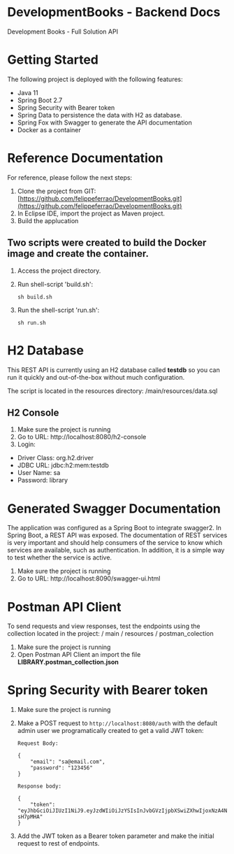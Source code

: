 # DevelopmentBooks - Backend Docs
Development Books - Full Solution API


# **Getting Started**

The following project is deployed with the following features:

- Java 11
- Spring Boot 2.7
- Spring Security with Bearer token
- Spring Data to persistence the data with H2 as database.
- Spring Fox with Swagger to generate the API documentation
- Docker as a container

# **Reference Documentation**

For reference, please follow the next steps:

1. Clone the project from GIT: [https://github.com/felippeferrao/DevelopmentBooks.git](https://github.com/felippeferrao/DevelopmentBooks.git)
2. In Eclipse IDE, import the project as Maven project.
3. Build the applucation

## Two scripts were created to build the Docker image and create the container.

1. Access the project directory.

3. Run shell-script 'build.sh':

       sh build.sh

3. Run the shell-script 'run.sh':

       sh run.sh

# H2 Database

This REST API is currently using an H2 database called **testdb** so you can run it quickly and out-of-the-box without much configuration.

The script is located in the resources directory: /main/resources/data.sql

## H2 Console

1. Make sure the project is running
2. Go to URL: http://localhost:8080/h2-console
3. Login:

- Driver Class: org.h2.driver
- JDBC URL: jdbc:h2:mem:testdb
- User Name: sa
- Password: library

# Generated Swagger Documentation

The application was configured as a Spring Boot to integrate swagger2. In Spring Boot, a REST API was exposed. The documentation of REST services is very important and should help consumers of the service to know which services are available, such as authentication. In addition, it is a simple way to test whether the service is active.

1. Make sure the project is running
2. Go to URL: http://localhost:8090/swagger-ui.html

# Postman API Client

To send requests and view responses, test the endpoints using the collection located in the project: / main / resources / postman_colection

1. Make sure the project is running
2. Open Postman API Client an import the file **LIBRARY.postman_collection.json**

# Spring Security with Bearer token

1. Make sure the project is running
2. Make a POST request to `http://localhost:8080/auth` with the default admin user we programatically created to get a valid JWT token:

       Request Body:

       {
           "email": "sa@email.com",
           "password": "123456"
       }

       Response body:

       {
           "token": "eyJhbGciOiJIUzI1NiJ9.eyJzdWIiOiJzYSIsInJvbGVzIjpbXSwiZXhwIjoxNzA4Njc4NzM2LCJpYXQiOjE2MjIyNzg3MzZ9.TFVjHPzH10Frn3k3QZmJs56EbRAega55oPI-sH7pMHA"
       }

3. Add the JWT token as a Bearer token parameter and make the initial request to rest of endpoints.

